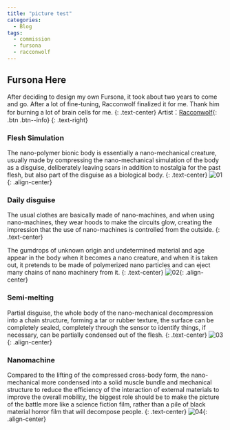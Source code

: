 ```yaml
---
title: "picture test"
categories:
  - Blog
tags:
  - commission
  - fursona
  - racconwolf
---
```


## Fursona Here

After deciding to design my own Fursona, it took about two years to come and go.
After a lot of fine-tuning, Racconwolf finalized it for me.
Thank him for burning a lot of brain cells for me.
{: .text-center}
Artist：[Racconwolf](https://twitter.com/racoonwolf){: .btn .btn--info}
{: .text-right}

### Flesh Simulation
The nano-polymer bionic body is essentially a nano-mechanical creature, usually made by compressing the nano-mechanical simulation of the body as a disguise, deliberately leaving scars in addition to nostalgia for the past flesh, but also part of the disguise as a biological body.
{: .text-center}
![01](https://i.imgur.com/6c2q141.png){: .align-center}

### Daily disguise
The usual clothes are basically made of nano-machines, and when using nano-machines, they wear hoods to make the circuits glow, creating the impression that the use of nano-machines is controlled from the outside.
{: .text-center}

The gumdrops of unknown origin and undetermined material and age appear in the body when it becomes a nano creature, and when it is taken out, it pretends to be made of polymerized nano particles and can eject many chains of nano machinery from it.
{: .text-center}
![02](https://i.imgur.com/e5d0MXA.png){: .align-center}

### Semi-melting
Partial disguise, the whole body of the nano-mechanical decompression into a chain structure, forming a tar or rubber texture, the surface can be completely sealed, completely through the sensor to identify things, if necessary, can be partially condensed out of the flesh.
{: .text-center}
![03](https://i.imgur.com/es5ErVA.png){: .align-center}

### Nanomachine
Compared to the lifting of the compressed cross-body form, the nano-mechanical more condensed into a solid muscle bundle and mechanical structure to reduce the efficiency of the interaction of external materials to improve the overall mobility, the biggest role should be to make the picture of the battle more like a science fiction film, rather than a pile of black material horror film that will decompose people.
{: .text-center}
![04](https://i.imgur.com/WH4t4zW.png){: .align-center}
